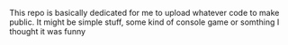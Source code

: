 This repo is basically dedicated for me to upload whatever code to make public. It might be simple stuff, some kind of console game or somthing I thought it was funny
